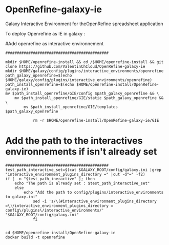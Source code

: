 # OpenRefine-galaxy-ie
Galaxy Interactive Environment for theOpenRefine spreadsheet application

To deploy Openrefine as IE in galaxy :

#Add openrefine as interactive environnement
```
#############################################

mkdir $HOME/openrefine-install && cd /$HOME/openrefine-install && git clone https://github.com/ValentinChCloud/OpenRefine-galaxy-ie 
mkdir $HOME/galaxy/config/plugins/interactive_environments/openrefine
path_galaxy_openrefine=$(echo $HOME/galaxy/config/plugins/interactive_environments/openrefine)
path_install_openrefine=$(echo $HOME/openrefine-install/OpenRefine-galaxy-ie)
mv $path_install_openrefine/GIE/config $path_galaxy_openrefine && \
	mv $path_install_openrefine/GIE/static $path_galaxy_openrefine && \
		mv $path_install_openrefine/GIE/templates $path_galaxy_openrefine
			
			rm -r $HOME/openrefine-install/OpenRefine-galaxy-ie/GIE

```
# Add the path to the interactives environnements if isn't already set
```
#############################################
test_path_interactive_set=$(cat $GALAXY_ROOT/config/galaxy.ini |grep "interactive_environment_plugins_directory =" |cut -d"=" -f2)
if [ -n "$test_path_ineractive" ]; then
	echo "The path is already set : $test_path_interactive_set"
	else
		echo "Add the path to config/plugins/interactive_environments to galaxy.ini"
			sed -i 's/\(#interactive_environment_plugins_directory =\)/interactive_environment_plugins_directory = config\/plugins\/interactive_environments/' "$GALAXY_ROOT/config/galaxy.ini"
			fi


cd $HOME/openrefine-install/OpenRefine-galaxy-ie
docker build -t openrefine 
```
